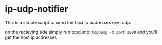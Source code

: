 # ip-udp-notifier

This is a simple script to send the host ip addresses over udp.

on the recieving side simply run tcpdump:
`tcpdump -X port 3000`
and you'll get the host ip addresses
